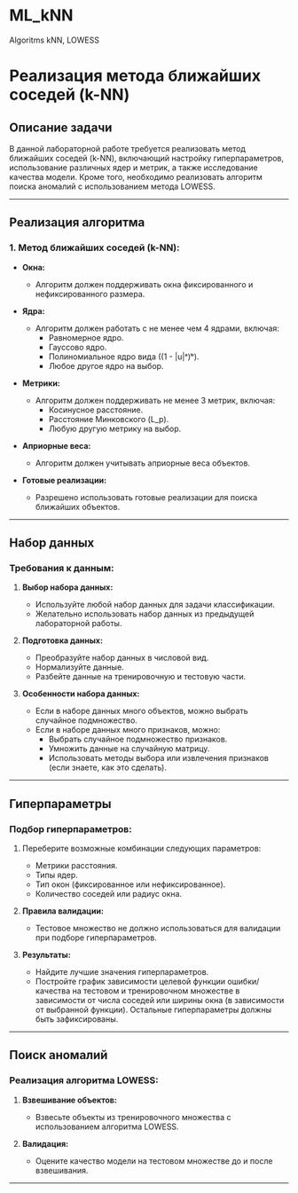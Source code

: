 # ML_kNN
Algoritms kNN, LOWESS

# Реализация метода ближайших соседей (k-NN)

## Описание задачи

В данной лабораторной работе требуется реализовать метод ближайших соседей (k-NN), включающий настройку гиперпараметров, использование различных ядер и метрик, а также исследование качества модели. Кроме того, необходимо реализовать алгоритм поиска аномалий с использованием метода LOWESS.

---

## Реализация алгоритма

### 1. **Метод ближайших соседей (k-NN):**
- **Окна:**
  - Алгоритм должен поддерживать окна фиксированного и нефиксированного размера.
  
- **Ядра:**
  - Алгоритм должен работать с не менее чем 4 ядрами, включая:
    - Равномерное ядро.
    - Гауссово ядро.
    - Полиномиальное ядро вида \((1 - |u|ᵃ)ᵇ\).
    - Любое другое ядро на выбор.

- **Метрики:**
  - Алгоритм должен поддерживать не менее 3 метрик, включая:
    - Косинусное расстояние.
    - Расстояние Минковского \(L_p\).
    - Любую другую метрику на выбор.

- **Априорные веса:**
  - Алгоритм должен учитывать априорные веса объектов.

- **Готовые реализации:**
  - Разрешено использовать готовые реализации для поиска ближайших объектов.

---

## Набор данных

### Требования к данным:
1. **Выбор набора данных:**
   - Используйте любой набор данных для задачи классификации.
   - Желательно использовать набор данных из предыдущей лабораторной работы.

2. **Подготовка данных:**
   - Преобразуйте набор данных в числовой вид.
   - Нормализуйте данные.
   - Разбейте данные на тренировочную и тестовую части.

3. **Особенности набора данных:**
   - Если в наборе данных много объектов, можно выбрать случайное подмножество.
   - Если в наборе данных много признаков, можно:
     - Выбрать случайное подмножество признаков.
     - Умножить данные на случайную матрицу.
     - Использовать методы выбора или извлечения признаков (если знаете, как это сделать).

---

## Гиперпараметры

### Подбор гиперпараметров:
1. Переберите возможные комбинации следующих параметров:
   - Метрики расстояния.
   - Типы ядер.
   - Тип окон (фиксированное или нефиксированное).
   - Количество соседей или радиус окна.

2. **Правила валидации:**
   - Тестовое множество не должно использоваться для валидации при подборе гиперпараметров.

3. **Результаты:**
   - Найдите лучшие значения гиперпараметров.
   - Постройте график зависимости целевой функции ошибки/качества на тестовом и тренировочном множестве в зависимости от числа соседей или ширины окна (в зависимости от выбранной функции). Остальные гиперпараметры должны быть зафиксированы.

---

## Поиск аномалий

### Реализация алгоритма LOWESS:
1. **Взвешивание объектов:**
   - Взвесьте объекты из тренировочного множества с использованием алгоритма LOWESS.

2. **Валидация:**
   - Оцените качество модели на тестовом множестве до и после взвешивания.

---
